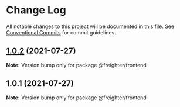 # Change Log

All notable changes to this project will be documented in this file.
See [Conventional Commits](https://conventionalcommits.org) for commit guidelines.

## [1.0.2](https://github.com/crazywolf132/freighter/compare/@freighter/frontend@1.0.1...@freighter/frontend@1.0.2) (2021-07-27)

**Note:** Version bump only for package @freighter/frontend





## 1.0.1 (2021-07-27)

**Note:** Version bump only for package @freighter/frontend
